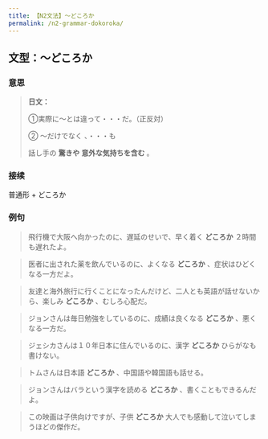 ```yaml
---
title: 【N2文法】〜どころか
permalink: /n2-grammar-dokoroka/
---
```


## 文型：〜どころか

### 意思

> **日文：**
> 
> ①実際に～とは違って・・・だ。（正反対）
> 
> ② 〜だけでなく 、・・・も
> 
> 話し手の **驚きや** **意外な気持ちを含む** 。


### 接续

普通形 + どころか

### 例句

> 飛行機で大阪へ向かったのに、遅延のせいで、早く着く **どころか** ２時間も遅れたよ。

> 医者に出された薬を飲んでいるのに、よくなる **どころか** 、症状はひどくなる一方だよ。

> 友達と海外旅行に行くことになったんだけど、二人とも英語が話せないから、楽しみ **どころか** 、むしろ心配だ。

> ジョンさんは毎日勉強をしているのに、成績は良くなる **どころか** 、悪くなる一方だ。

> ジェシカさんは１０年日本に住んでいるのに、漢字 **どころか** ひらがなも書けない。

> トムさんは日本語 **どころか** 、中国語や韓国語も話せる。

> ジョンさんはバラという漢字を読める **どころか** 、書くこともできるんだよ。

> この映画は子供向けですが、子供 **どころか** 大人でも感動して泣いてしまうほどの傑作だ。

